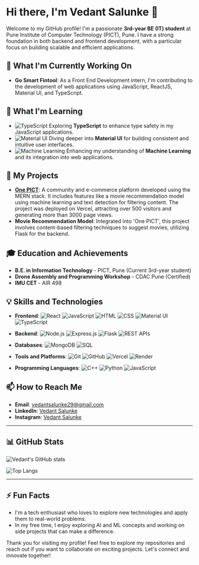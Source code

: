 # Hi there, I'm Vedant Salunke 👋

Welcome to my GitHub profile! I'm a passionate **3rd-year BE (IT) student** at Pune Institute of Computer Technology (PICT), Pune. I have a strong foundation in both backend and frontend development, with a particular focus on building scalable and efficient applications.

## 🔭 What I'm Currently Working On

- **Go Smart Fintool**: As a Front End Development intern, I'm contributing to the development of web applications using JavaScript, ReactJS, Material UI, and TypeScript.

## 🌱 What I'm Learning

- ![TypeScript](https://img.shields.io/badge/-TypeScript-3178C6?logo=typescript&logoColor=white&style=flat) Exploring **TypeScript** to enhance type safety in my JavaScript applications.
- ![Material UI](https://img.shields.io/badge/-Material%20UI-0081CB?logo=material-ui&logoColor=white&style=flat) Diving deeper into **Material UI** for building consistent and intuitive user interfaces.
- ![Machine Learning](https://img.shields.io/badge/-Machine%20Learning-ff6f00?style=flat) Enhancing my understanding of **Machine Learning** and its integration into web applications.

## 💼 My Projects

- **[One PICT](https://one-pict.vercel.app/)**: A community and e-commerce platform developed using the MERN stack. It includes features like a movie recommendation model using machine learning and text detection for filtering content. The project was deployed on Vercel, attracting over 500 visitors and generating more than 3000 page views.
- **Movie Recommendation Model**: Integrated into 'One PICT', this project involves content-based filtering techniques to suggest movies, utilizing Flask for the backend.

## 🎓 Education and Achievements

- **B.E. in Information Technology** - PICT, Pune (Current 3rd-year student)
- **Drone Assembly and Programming Workshop** - CDAC Pune (Certified)
- **IMU CET** - AIR 498

## 💡 Skills and Technologies

- **Frontend**: ![React](https://img.shields.io/badge/-React-61DAFB?logo=react&logoColor=white&style=flat) ![JavaScript](https://img.shields.io/badge/-JavaScript-F7DF1E?logo=javascript&logoColor=black&style=flat) ![HTML](https://img.shields.io/badge/-HTML-E34F26?logo=html5&logoColor=white&style=flat) ![CSS](https://img.shields.io/badge/-CSS-1572B6?logo=css3&logoColor=white&style=flat) ![Material UI](https://img.shields.io/badge/-Material%20UI-0081CB?logo=material-ui&logoColor=white&style=flat) ![TypeScript](https://img.shields.io/badge/-TypeScript-3178C6?logo=typescript&logoColor=white&style=flat)
- **Backend**: ![Node.js](https://img.shields.io/badge/-Node.js-339933?logo=node.js&logoColor=white&style=flat) ![Express.js](https://img.shields.io/badge/-Express.js-000000?logo=express&logoColor=white&style=flat) ![Flask](https://img.shields.io/badge/-Flask-000000?logo=flask&logoColor=white&style=flat) ![REST APIs](https://img.shields.io/badge/-REST%20APIs-FF6C37?style=flat)
- **Databases**: ![MongoDB](https://img.shields.io/badge/-MongoDB-47A248?logo=mongodb&logoColor=white&style=flat) ![SQL](https://img.shields.io/badge/-SQL-4479A1?logo=sql&logoColor=white&style=flat)
- **Tools and Platforms**: ![Git](https://img.shields.io/badge/-Git-F05032?logo=git&logoColor=white&style=flat) ![GitHub](https://img.shields.io/badge/-GitHub-181717?logo=github&logoColor=white&style=flat) ![Vercel](https://img.shields.io/badge/-Vercel-000000?logo=vercel&logoColor=white&style=flat) ![Render](https://img.shields.io/badge/-Render-46E3B7?logo=render&logoColor=white&style=flat)

- **Programming Languages**: ![C++](https://img.shields.io/badge/-C++-00599C?logo=cplusplus&logoColor=white&style=flat) ![Python](https://img.shields.io/badge/-Python-3776AB?logo=python&logoColor=white&style=flat) ![JavaScript](https://img.shields.io/badge/-JavaScript-F7DF1E?logo=javascript&logoColor=black&style=flat)

## 📫 How to Reach Me

- **Email**: [vedantsalunke29@gmail.com](mailto:vedantsalunke29@gmail.com)
- **LinkedIn**: [Vedant Salunke](https://www.linkedin.com/in/vedant-salunke-57167023b/)
- **Instagram**: [Vedant Salunke](https://www.instagram.com/_vedant_salunke/)

---

## 📊 GitHub Stats

![Vedant's GitHub stats](https://github-readme-stats.vercel.app/api?username=vedantsalunke29&show_icons=true&theme=radical)

![Top Langs](https://github-readme-stats.vercel.app/api/top-langs/?username=vedantsalunke29&layout=compact&theme=radical)

---

## ⚡ Fun Facts

- I'm a tech enthusiast who loves to explore new technologies and apply them to real-world problems.
- In my free time, I enjoy exploring AI and ML concepts and working on side projects that can make a difference.

Thank you for visiting my profile! Feel free to explore my repositories and reach out if you want to collaborate on exciting projects. Let's connect and innovate together!



<!---
vedantsalunke29/vedantsalunke29 is a ✨ special ✨ repository because its `README.md` (this file) appears on your GitHub profile.
You can click the Preview link to take a look at your changes.
--->
